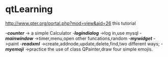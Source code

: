 # qtLearning

http://www.qter.org/portal.php?mod=view&aid=26  this tutorial

-***counter*** -> a simple Calculator
-***logindialog*** ->log in,use mysql
-***mainwindow*** ->timer,menu,open other funcations,random
-***mywidget*** ->paint
-***readxml*** ->create,addnode,update,delete,find,two different ways;
-***myemoji*** ->practice the use of class QPainter,draw four simple emojis.
